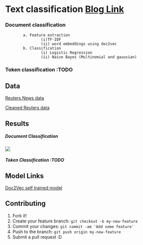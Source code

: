 
# Text classification [Blog Link](https://medium.com/@IshaanArora95/document-feature-extraction-and-classification-53f0e813d2d3#.3maxyvobf)

### Document classification 
            a. Feature extraction
                    (i)TF-IDF
                    (ii) word embeddings using doc2vec
            b. Classification
                    (i) Logistic Regression
                    (ii) Naive Bayes (Multinomial and gauusian)
### Token classification :TODO

## Data

[Reuters News data ](http://kdd.ics.uci.edu/databases/reuters21578/reuters21578.html)

[Cleaned Reuters data  ](https://github.com/Loktra/Data-Scientist/blob/master/trainingdata.txt)

## Results

##### Document Classification
![](https://github.com/ishaan007/vector_space_modelling/blob/master/Results/Final_Result.png "")

##### Token Classification :TODO 

## Model Links
[Doc2Vec self trained model ](https://github.com/ishaan007/vector_space_modelling/tree/master/Doc2Vec%20Model)


## Contributing

1. Fork it!
2. Create your feature branch: `git checkout -b my-new-feature`
3. Commit your changes: `git commit -am 'Add some feature'`
4. Push to the branch: `git push origin my-new-feature`
5. Submit a pull request :D


